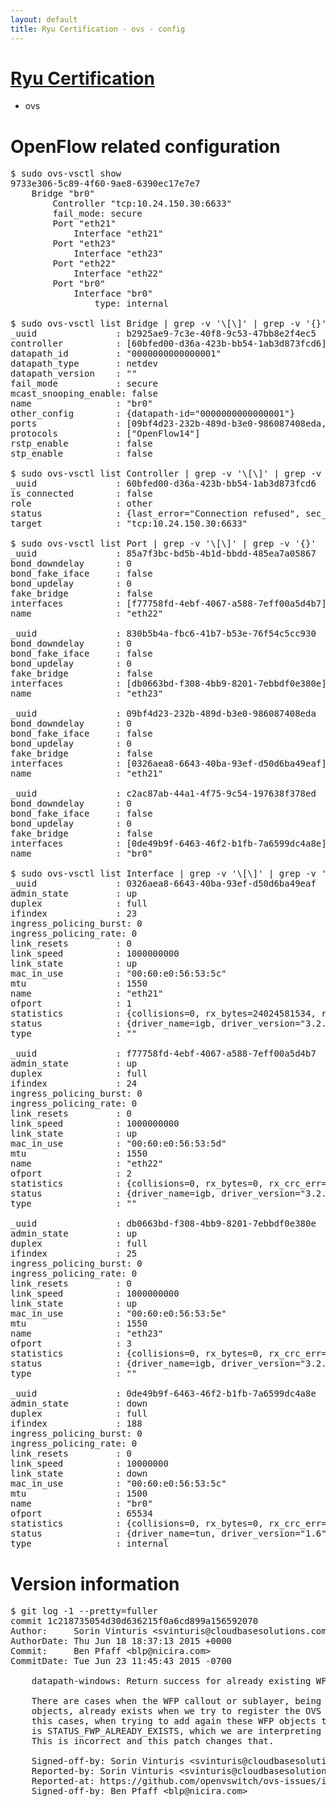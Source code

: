 ```yaml
---
layout: default
title: Ryu Certification - ovs - config
---
```

# [Ryu Certification](http://osrg.github.io/ryu/certification.html)
* ovs 

# OpenFlow related configuration
<pre>
$ sudo ovs-vsctl show
9733e306-5c89-4f60-9ae8-6390ec17e7e7
    Bridge "br0"
        Controller "tcp:10.24.150.30:6633"
        fail_mode: secure
        Port "eth21"
            Interface "eth21"
        Port "eth23"
            Interface "eth23"
        Port "eth22"
            Interface "eth22"
        Port "br0"
            Interface "br0"
                type: internal

$ sudo ovs-vsctl list Bridge | grep -v '\[\]' | grep -v '{}'
_uuid               : b2925ae9-7c3e-40f8-9c53-47bb8e2f4ec5
controller          : [60bfed00-d36a-423b-bb54-1ab3d873fcd6]
datapath_id         : "0000000000000001"
datapath_type       : netdev
datapath_version    : "<built-in>"
fail_mode           : secure
mcast_snooping_enable: false
name                : "br0"
other_config        : {datapath-id="0000000000000001"}
ports               : [09bf4d23-232b-489d-b3e0-986087408eda, 830b5b4a-fbc6-41b7-b53e-76f54c5cc930, 85a7f3bc-bd5b-4b1d-bbdd-485ea7a05867, c2ac87ab-44a1-4f75-9c54-197638f378ed]
protocols           : ["OpenFlow14"]
rstp_enable         : false
stp_enable          : false

$ sudo ovs-vsctl list Controller | grep -v '\[\]' | grep -v '{}'
_uuid               : 60bfed00-d36a-423b-bb54-1ab3d873fcd6
is_connected        : false
role                : other
status              : {last_error="Connection refused", sec_since_disconnect="2", state=BACKOFF}
target              : "tcp:10.24.150.30:6633"

$ sudo ovs-vsctl list Port | grep -v '\[\]' | grep -v '{}'
_uuid               : 85a7f3bc-bd5b-4b1d-bbdd-485ea7a05867
bond_downdelay      : 0
bond_fake_iface     : false
bond_updelay        : 0
fake_bridge         : false
interfaces          : [f77758fd-4ebf-4067-a588-7eff00a5d4b7]
name                : "eth22"

_uuid               : 830b5b4a-fbc6-41b7-b53e-76f54c5cc930
bond_downdelay      : 0
bond_fake_iface     : false
bond_updelay        : 0
fake_bridge         : false
interfaces          : [db0663bd-f308-4bb9-8201-7ebbdf0e380e]
name                : "eth23"

_uuid               : 09bf4d23-232b-489d-b3e0-986087408eda
bond_downdelay      : 0
bond_fake_iface     : false
bond_updelay        : 0
fake_bridge         : false
interfaces          : [0326aea8-6643-40ba-93ef-d50d6ba49eaf]
name                : "eth21"

_uuid               : c2ac87ab-44a1-4f75-9c54-197638f378ed
bond_downdelay      : 0
bond_fake_iface     : false
bond_updelay        : 0
fake_bridge         : false
interfaces          : [0de49b9f-6463-46f2-b1fb-7a6599dc4a8e]
name                : "br0"

$ sudo ovs-vsctl list Interface | grep -v '\[\]' | grep -v '{}'
_uuid               : 0326aea8-6643-40ba-93ef-d50d6ba49eaf
admin_state         : up
duplex              : full
ifindex             : 23
ingress_policing_burst: 0
ingress_policing_rate: 0
link_resets         : 0
link_speed          : 1000000000
link_state          : up
mac_in_use          : "00:60:e0:56:53:5c"
mtu                 : 1550
name                : "eth21"
ofport              : 1
statistics          : {collisions=0, rx_bytes=24024581534, rx_crc_err=0, rx_dropped=0, rx_errors=0, rx_frame_err=0, rx_over_err=0, rx_packets=16026376, tx_bytes=0, tx_dropped=0, tx_errors=0, tx_packets=0}
status              : {driver_name=igb, driver_version="3.2.10-k", firmware_version="2.10-9"}
type                : ""

_uuid               : f77758fd-4ebf-4067-a588-7eff00a5d4b7
admin_state         : up
duplex              : full
ifindex             : 24
ingress_policing_burst: 0
ingress_policing_rate: 0
link_resets         : 0
link_speed          : 1000000000
link_state          : up
mac_in_use          : "00:60:e0:56:53:5d"
mtu                 : 1550
name                : "eth22"
ofport              : 2
statistics          : {collisions=0, rx_bytes=0, rx_crc_err=0, rx_dropped=0, rx_errors=0, rx_frame_err=0, rx_over_err=0, rx_packets=0, tx_bytes=18089315792, tx_dropped=0, tx_errors=0, tx_packets=12064077}
status              : {driver_name=igb, driver_version="3.2.10-k", firmware_version="2.10-9"}
type                : ""

_uuid               : db0663bd-f308-4bb9-8201-7ebbdf0e380e
admin_state         : up
duplex              : full
ifindex             : 25
ingress_policing_burst: 0
ingress_policing_rate: 0
link_resets         : 0
link_speed          : 1000000000
link_state          : up
mac_in_use          : "00:60:e0:56:53:5e"
mtu                 : 1550
name                : "eth23"
ofport              : 3
statistics          : {collisions=0, rx_bytes=0, rx_crc_err=0, rx_dropped=0, rx_errors=0, rx_frame_err=0, rx_over_err=0, rx_packets=0, tx_bytes=1176922500, tx_dropped=0, tx_errors=0, tx_packets=784615}
status              : {driver_name=igb, driver_version="3.2.10-k", firmware_version="2.10-9"}
type                : ""

_uuid               : 0de49b9f-6463-46f2-b1fb-7a6599dc4a8e
admin_state         : down
duplex              : full
ifindex             : 188
ingress_policing_burst: 0
ingress_policing_rate: 0
link_resets         : 0
link_speed          : 10000000
link_state          : down
mac_in_use          : "00:60:e0:56:53:5c"
mtu                 : 1500
name                : "br0"
ofport              : 65534
statistics          : {collisions=0, rx_bytes=0, rx_crc_err=0, rx_dropped=0, rx_errors=0, rx_frame_err=0, rx_over_err=0, rx_packets=0, tx_bytes=0, tx_dropped=0, tx_errors=0, tx_packets=0}
status              : {driver_name=tun, driver_version="1.6", firmware_version="N/A"}
type                : internal
</pre>

# Version information
<pre>
$ git log -1 --pretty=fuller
commit 1c218735054d30d636215f0a6cd899a156592070
Author:     Sorin Vinturis &lt;svinturis@cloudbasesolutions.com&gt;
AuthorDate: Thu Jun 18 18:37:13 2015 +0000
Commit:     Ben Pfaff &lt;blp@nicira.com&gt;
CommitDate: Tue Jun 23 11:45:43 2015 -0700

    datapath-windows: Return success for already existing WFP objects
    
    There are cases when the WFP callout or sublayer, being persistent
    objects, already exists when we try to register the OVS callout. In
    this cases, when trying to add again these WFP objects the return code
    is STATUS_FWP_ALREADY_EXISTS, which we are interpreting as an error.
    This is incorrect and this patch changes that.
    
    Signed-off-by: Sorin Vinturis &lt;svinturis@cloudbasesolutions.com&gt;
    Reported-by: Sorin Vinturis &lt;svinturis@cloudbasesolutions.com&gt;
    Reported-at: https://github.com/openvswitch/ovs-issues/issues/84
    Signed-off-by: Ben Pfaff &lt;blp@nicira.com&gt;
</pre>
